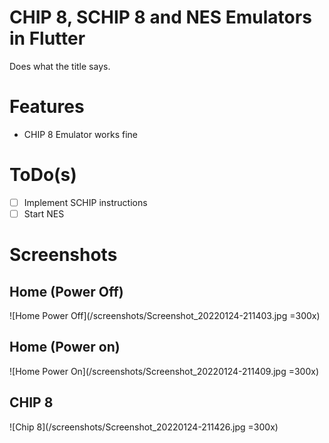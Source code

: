 # CHIP 8, SCHIP 8 and NES Emulators in Flutter
Does what the title says.

# Features
- CHIP 8 Emulator works fine

# ToDo(s)
- [ ] Implement SCHIP instructions
- [ ] Start NES

# Screenshots
## Home (Power Off)
![Home Power Off](/screenshots/Screenshot_20220124-211403.jpg =300x)
## Home (Power on)
![Home Power On](/screenshots/Screenshot_20220124-211409.jpg =300x)

## CHIP 8 
![Chip 8](/screenshots/Screenshot_20220124-211426.jpg =300x)
